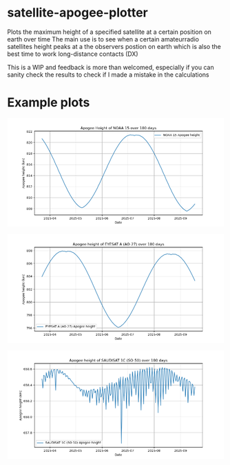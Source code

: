 # satellite-apogee-plotter
Plots the maximum height of a specified satellite at a certain position on earth over time 
The main use is to see when a certain amateurradio satellites height peaks at a the observers postion on earth which is also the best time to work long-distance contacts (DX)

This is a WIP and feedback is more than welcomed, especially if you can sanity check the results to check if I made a mistake in the calculations

# Example plots

![Image](example_plots/NOAA_15.png)

![Image](example_plots/AO-27.png)

![Image](example_plots/SO-50.png)
